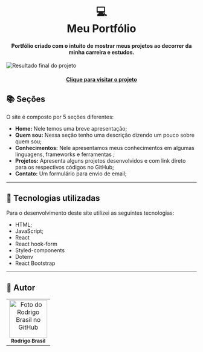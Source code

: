 <h1 align="center">
  💻<br>Meu Portfólio
</h1>

<h4 align="center">
  Portfólio criado com o intuito de mostrar meus projetos ao decorrer da minha carreira e estudos.
</h4>

![Resultado final do projeto](src/assets/image/preview.png)

<h4 align="center"><a href="https://rodrigobrasil.dev.br/">Clique para visitar o projeto</a></h4>

## 📚 Seções
O site é composto por 5 seções diferentes:

- **Home:** Nele temos uma breve apresentação;
- **Quem sou:** Nessa seção tenho uma descrição dizendo um pouco sobre quem sou;
- **Conhecimentos:** Nele apresentamos meus conhecimentos em algumas linguagens, frameworks e ferramentas ;
- **Projetos:** Apresenta alguns projetos desenvolvidos e com link direto para os respectivos códigos no GitHub;
- **Contato:** Um formulário para envio de email;

---

## 💼 Tecnologias utilizadas
Para o desenvolvimento deste site utilizei as seguintes tecnologias:

- HTML;
- JavaScript;
- React
- React hook-form
- Styled-components
- Dotenv
- React Bootstrap

---

## 🦄 Autor<br>
<table>
  <tr>
    <td align="center">
      <a href="https://github.com/rodrigo-brasil">
        <img src="https://avatars.githubusercontent.com/u/66784288" width="100px;" alt="Foto do Rodrigo Brasil no GitHub"/><br>
        <sub>
          <b>Rodrigo Brasil</b>
        </sub>
      </a>
    </td>
  </tr>
</table>
